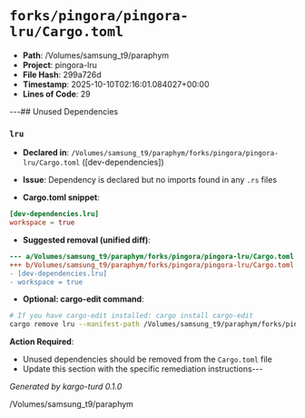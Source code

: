 # `forks/pingora/pingora-lru/Cargo.toml`

- **Path**: /Volumes/samsung_t9/paraphym
- **Project**: pingora-lru
- **File Hash**: 299a726d  
- **Timestamp**: 2025-10-10T02:16:01.084027+00:00  
- **Lines of Code**: 29

---## Unused Dependencies
### `lru`

- **Declared in**: `/Volumes/samsung_t9/paraphym/forks/pingora/pingora-lru/Cargo.toml` ([dev-dependencies])
- **Issue**: Dependency is declared but no imports found in any `.rs` files

- **Cargo.toml snippet**:
```toml
[dev-dependencies.lru]
workspace = true
```

- **Suggested removal (unified diff)**:
```diff
--- a/Volumes/samsung_t9/paraphym/forks/pingora/pingora-lru/Cargo.toml
+++ b/Volumes/samsung_t9/paraphym/forks/pingora/pingora-lru/Cargo.toml
- [dev-dependencies.lru]
- workspace = true
```

- **Optional: cargo-edit command**:
```bash
# If you have cargo-edit installed: cargo install cargo-edit
cargo remove lru --manifest-path /Volumes/samsung_t9/paraphym/forks/pingora/pingora-lru/Cargo.toml
```

**Action Required**:
- Unused dependencies should be removed from the `Cargo.toml` file
- Update this section with the specific remediation instructions---

*Generated by kargo-turd 0.1.0*

/Volumes/samsung_t9/paraphym